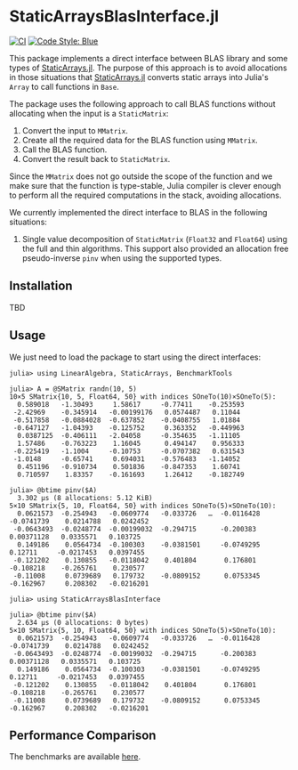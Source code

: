 # StaticArraysBlasInterface.jl

[![CI](https://github.com/ronisbr/StaticArraysBlasInterfaces.jl/actions/workflows/ci.yml/badge.svg)](https://github.com/ronisbr/StaticArraysBlasInterfaces.jl/actions/workflows/ci.yml)
[![Code Style: Blue](https://img.shields.io/badge/code%20style-blue-4495d1.svg)](https://github.com/invenia/BlueStyle)

This package implements a direct interface between BLAS library and some types of
[StaticArrays.jl](https://github.com/JuliaArrays/StaticArrays.jl). The purpose of this
approach is to avoid allocations in those situations that
[StaticArrays.jl](https://github.com/JuliaArrays/StaticArrays.jl) converts static arrays
into Julia's `Array` to call functions in `Base`.

The package uses the following approach to call BLAS functions without allocating when the
input is a `StaticMatrix`:

1. Convert the input to `MMatrix`.
2. Create all the required data for the BLAS function using `MMatrix`.
3. Call the BLAS function.
4. Convert the result back to `StaticMatrix`.

Since the `MMatrix` does not go outside the scope of the function and we make sure that the
function is type-stable, Julia compiler is clever enough to perform all the required
computations in the stack, avoiding allocations.

We currently implemented the direct interface to BLAS in the following situations:

1. Single value decomposition of `StaticMatrix` (`Float32` and `Float64`) using the full and
   thin algorithms. This support also provided an allocation free pseudo-inverse `pinv` when
   using the supported types.

## Installation

TBD

## Usage

We just need to load the package to start using the direct interfaces:

```julia-repl
julia> using LinearAlgebra, StaticArrays, BenchmarkTools

julia> A = @SMatrix randn(10, 5)
10×5 SMatrix{10, 5, Float64, 50} with indices SOneTo(10)×SOneTo(5):
  0.589018   -1.30493     1.58617     -0.77411    -0.253593
 -2.42969    -0.345914   -0.00199176   0.0574487   0.11044
 -0.517858   -0.0884028  -0.637852    -0.0408755   1.01884
 -0.647127   -1.04393    -0.125752     0.363352   -0.449963
  0.0387125  -0.406111   -2.04058     -0.354635   -1.11105
  1.57486    -0.763223    1.16045      0.494147    0.956333
 -0.225419   -1.1004     -0.10753     -0.0707382   0.631543
 -1.0148     -0.65741     0.694031    -0.576483   -1.14052
  0.451196   -0.910734    0.501836    -0.847353    1.60741
  0.710597    1.83357    -0.161693     1.26412    -0.182749

julia> @btime pinv($A)
  3.302 μs (8 allocations: 5.12 KiB)
5×10 SMatrix{5, 10, Float64, 50} with indices SOneTo(5)×SOneTo(10):
  0.0621573  -0.254943   -0.0609774   -0.033726   …  -0.0116428  -0.0741739    0.0214788   0.0242452
 -0.0643493  -0.0248774  -0.00199032  -0.294715      -0.200383    0.00371128   0.0335571   0.103725
  0.149186    0.0564734  -0.100303    -0.0381501     -0.0749295   0.12711     -0.0217453   0.0397455
 -0.121202    0.130855   -0.0118042    0.401804       0.176801   -0.108218    -0.265761    0.230577
 -0.11008     0.0739689   0.179732    -0.0809152      0.0753345  -0.162967     0.208302   -0.0216201

julia> using StaticArraysBlasInterface

julia> @btime pinv($A)
  2.634 μs (0 allocations: 0 bytes)
5×10 SMatrix{5, 10, Float64, 50} with indices SOneTo(5)×SOneTo(10):
  0.0621573  -0.254943   -0.0609774   -0.033726   …  -0.0116428  -0.0741739    0.0214788   0.0242452
 -0.0643493  -0.0248774  -0.00199032  -0.294715      -0.200383    0.00371128   0.0335571   0.103725
  0.149186    0.0564734  -0.100303    -0.0381501     -0.0749295   0.12711     -0.0217453   0.0397455
 -0.121202    0.130855   -0.0118042    0.401804       0.176801   -0.108218    -0.265761    0.230577
 -0.11008     0.0739689   0.179732    -0.0809152      0.0753345  -0.162967     0.208302   -0.0216201
```

## Performance Comparison

The benchmarks are available [here](./benchmarks.md).
